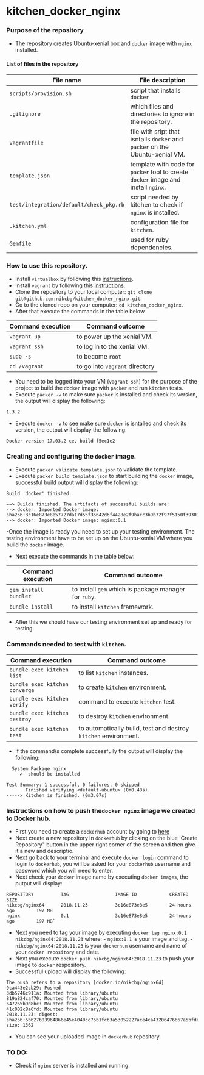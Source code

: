 # kitchen_docker_nginx

### Purpose of the repository 
- The repository creates Ubuntu-xenial box and `docker` image with `nginx` installed.

#### List of files in the repository

File name                            | File description 
------------------------------------ | --------------------------------------------------------------
`scripts/provision.sh` | script that installs `docker`
`.gitignore` | which files and directories to ignore in the repository.
`Vagrantfile` | file with sript that isntalls `docker` and `packer` on the Ubuntu-xenial VM.
`template.json` | template with code for `packer` tool to create `docker` image and install `nginx`.
`test/integration/default/check_pkg.rb` | script needed by kitchen to check if `nginx` is installed.
`.kitchen.yml` | configuration file for `kitchen`.
`Gemfile` | used for ruby dependencies.

### How to use this repository. 
- Install `virtualbox` by following this [instructions](https://www.virtualbox.org/wiki/Downloads).
- Install `vagrant` by following this [instructions](https://www.vagrantup.com/docs/installation/).
- Clone the repository to your local computer: `git clone git@github.com:nikcbg/kitchen_docker_nginx.git`.
- Go to the cloned repo on your computer: `cd kitchen_docker_nginx`.
- After that execute the commands in the table below.

Command execution                    | Command outcome
------------------------------------ | --------------------------------------------------------------
`vagrant up` | to power up the xenial VM.
`vagrant ssh` | to log in to the xenial VM.
`sudo -s` | to become `root` 
`cd /vagrant` | to go into `vagrant` directory

- You need to be logged into your VM (`vagrant ssh`) for the purpose of the project to build the `docker` image  with `packer` and run `kitchen` tests.
- Execute `packer -v` to make sure `packer` is installed and check its version, the output will display the following:

```
1.3.2
```

- Execute `docker -v` to see make sure `docker` is isntalled and check its version, the output will display the following:

```
Docker version 17.03.2-ce, build f5ec1e2
```


### Creating and configuring the `docker` image.
- Execute `packer validate template.json` to validate the template.
- Execute `packer build template.json` to start building the `docker` image, successful build output will display the following:
```
Build 'docker' finished.

==> Builds finished. The artifacts of successful builds are:
--> docker: Imported Docker image: sha256:3c16e873e8e57727da17d55f35642d6f4428e2f9bacc3b9b72f97f5150f39301
--> docker: Imported Docker image: nginx:0.1
```
-Once the image is ready you need to set up your testing environment. The testing environment have to be set up on the Ubuntu-xenial VM where you build the `docker` image.

- Next execute the commands in the table below:

Command execution                    | Command outcome
------------------------------------ | --------------------------------------------------------------
`gem install bundler` | to install `gem` which is package manager for `ruby`.
`bundle install` |  to install `kitchen` framework.


- After this we should have our testing environment set up and ready for testing. 

### Commands needed to test with `kitchen`.

Command execution                    | Command outcome
------------------------------------ | --------------------------------------------------------------
`bundle exec kitchen list` | to list `kitchen` instances.
`bundle exec kitchen converge` | to create `kitchen` environment.
`bundle exec kitchen verify` | command to execute `kitchen` test.
`bundle exec kitchen destroy` | to destroy `kitchen` environment.
`bundle exec kitchen test` | to automatically build, test and destroy `kitchen` environment.

- If the command/s complete successfully the output will display the following:

```
  System Package nginx
     ✔  should be installed

Test Summary: 1 successful, 0 failures, 0 skipped
       Finished verifying <default-ubuntu> (0m0.48s).
-----> Kitchen is finished. (0m3.07s)
```
### Instructions on how to push the`docker nginx` image we created to Docker hub.

- First you need to create a `dockerhub` account by going to [here](https://hub.docker.com/)
- Next create a new repository in `dockerhub` by clicking on the blue 'Create Repository" button in the upper right corner of the screen and then give it a new and descriptio. 
- Next go back to your terminal and execute `docker login` command to login to `dockerhub`, you will be asked for your `dockerhub` username and password which you will need to enter.
- Next check your `docker` image name by executing `docker images`, the putput will display:
 ```
 REPOSITORY          TAG                 IMAGE ID            CREATED             SIZE
 nikcbg/nginx64      2018.11.23          3c16e873e8e5        24 hours ago        197 MB
 nginx               0.1                 3c16e873e8e5        24 hours ago        197 MB`
```
- Next you need to tag your image by executing `docker tag nginx:0.1 nikcbg/nginx64:2018.11.23` where:
        - `nginx:0.1` is your image and tag.
        - `nikcbg/nginx64:2018.11.23` is your `dockerhun` username and name of your `docker repository` and date.
- Next you execute `docker push nikcbg/nginx64:2018.11.23` to push your image to `docker` respository.
- Successful upload will display the following:

```
The push refers to a repository [docker.io/nikcbg/nginx64]
9ca443e2cb29: Pushed 
3db5746c911a: Mounted from library/ubuntu 
819a824caf70: Mounted from library/ubuntu 
647265b9d8bc: Mounted from library/ubuntu 
41c002c8a6fd: Mounted from library/ubuntu 
2018.11.23: digest: sha256:5b627b03964866e45e4040cc75b1fcb3a53052227ace4ca43206476667a5bfdb size: 1362
```
- You can see your uploaded image in `dockerhub` repository. 

### TO DO:
- Check if `nginx` server is installed and running. 
